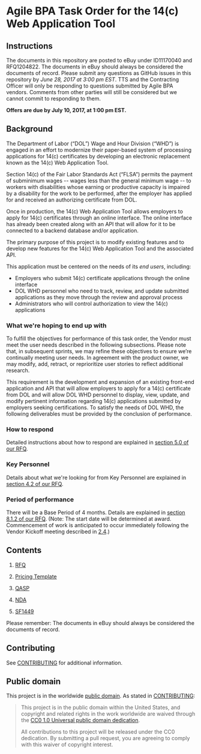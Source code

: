 # Agile BPA Task Order for the 14(c) Web Application Tool

## Instructions

The documents in this repository are posted to eBuy under ID11170040 and RFQ1204822. The documents in eBuy should always be considered the documents of record. Please submit any questions as GitHub issues in this repository by *June 28, 2017 at 3:00 pm EST*. TTS and the Contracting Officer will only be responding to questions submitted by Agile BPA vendors. Comments from other parties will still be considered but we cannot commit to responding to them.

**Offers are due by July 10, 2017, at 1:00 pm EST.**

## Background

The Department of Labor (“DOL”) Wage and Hour Division (“WHD”) is engaged in an effort to modernize their paper-based system of processing applications for 14(c) certificates by developing an electronic replacement known as the 14(c) Web Application Tool.
 
Section 14(c) of the Fair Labor Standards Act (“FLSA”) permits the payment of subminimum wages -- wages less than the general minimum wage -- to workers with disabilities whose earning or productive capacity is impaired by a disability for the work to be performed, after the employer has applied for and received an authorizing certificate from DOL.
 
Once in production, the 14(c) Web Application Tool allows employers to apply for 14(c) certificates through an online interface. The online interface has already been created along with an API that will allow for it to be connected to a backend database and/or application.
 
The primary purpose of this project is to modify existing features and to develop new features for the 14(c) Web Application Tool and the associated API.

This application must be centered on the needs of its *end users*, including:
- Employers who submit 14(c) certificate applications through the online interface
- DOL WHD personnel who need to track, review, and update submitted applications as they move through the review and approval process
- Administrators who will control authorization to view the 14(c) applications

### What we're hoping to end up with

To fulfill the objectives for performance of this task order, the Vendor must meet the user needs described in the following subsections. Please note that, in subsequent sprints, we may refine these objectives to ensure we’re continually meeting user needs. In agreement with the product owner, we may modify, add, retract, or reprioritize user stories to reflect additional research.
 
This requirement is the development and expansion of an existing front-end application and API that will allow employers to apply for a 14(c) certificate from DOL and will allow DOL WHD personnel to display, view, update, and modify pertinent information regarding 14(c) applications submitted by employers seeking certifications. To satisfy the needs of DOL WHD, the following deliverables must be provided by the conclusion of performance.


### How to respond

Detailed instructions about how to respond are explained in [section 5.0 of our RFQ](solicitation_documents/RFQ.md#50-instructions-to-offerors).

### Key Personnel

Details about what we're looking for from Key Personnel are explained in [section 4.2 of our RFQ](solicitation_documents/RFQ.md#42-key-personnel).

### Period of performance

There will be a Base Period of 4 months. Details are explained in [section 8.1.2 of our RFQ](solicitation_documents/RFQ.md#812-period-place-and-hours-of-performance). (Note: The start date will be determined at award. Commencement of work is anticipated to occur immediately following the Vendor Kickoff meeting described in [2.4](solicitation_documents/RFQ.md#24-post-award-orientation-conference).)

## Contents

1. [RFQ](solicitation_documents/RFQ.md)

2. [Pricing Template](solicitation_documents/Pricing_Template.xlsx)

3. [QASP](solicitation_documents/QASP.md)

4. [NDA](solicitation_documents/NDA.md)

5. [SF1449](solicitation_documents/SF1449.pdf)

Please remember: The documents in eBuy should always be considered the documents of record.

## Contributing

See [CONTRIBUTING](CONTRIBUTING.md) for additional information.


## Public domain

This project is in the worldwide [public domain](LICENSE.md). As stated in [CONTRIBUTING](CONTRIBUTING.md):

> This project is in the public domain within the United States, and copyright and related rights in the work worldwide are waived through the [CC0 1.0 Universal public domain dedication](https://creativecommons.org/publicdomain/zero/1.0/).
>
> All contributions to this project will be released under the CC0 dedication. By submitting a pull request, you are agreeing to comply with this waiver of copyright interest.
